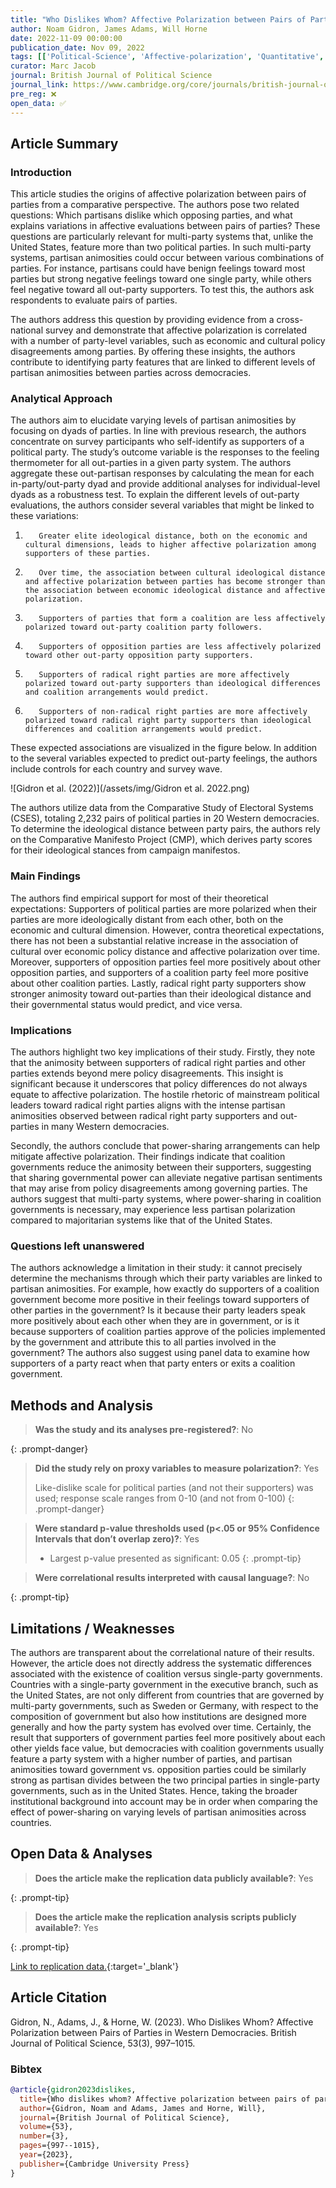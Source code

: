 ```yaml
---
title: "Who Dislikes Whom? Affective Polarization between Pairs of Parties in Western Democracies"
author: Noam Gidron, James Adams, Will Horne
date: 2022-11-09 00:00:00
publication_date: Nov 09, 2022
tags: [['Political-Science', 'Affective-polarization', 'Quantitative', 'International']]
curator: Marc Jacob
journal: British Journal of Political Science
journal_link: https://www.cambridge.org/core/journals/british-journal-of-political-science/article/who-dislikes-whom-affective-polarization-between-pairs-of-parties-in-western-democracies/4AAAA9771D0F4B0FB6A395E727F5154F
pre_reg: ❌
open_data: ✅
---
```


## Article Summary

### Introduction
This article studies the origins of affective polarization between pairs of parties from a comparative perspective. The authors pose two related questions: Which partisans dislike which opposing parties, and what explains variations in affective evaluations between pairs of parties? These questions are particularly relevant for multi-party systems that, unlike the United States, feature more than two political parties. In such multi-party systems, partisan animosities could occur between various combinations of parties. For instance, partisans could have benign feelings toward most parties but strong negative feelings toward one single party, while others feel negative toward all out-party supporters. To test this, the authors ask respondents to evaluate pairs of parties.

The authors address this question by providing evidence from a cross-national survey and demonstrate that affective polarization is correlated with a number of party-level variables, such as economic and cultural policy disagreements among parties. By offering these insights, the authors contribute to identifying party features that are linked to different levels of partisan animosities between parties across democracies.

### Analytical Approach
The authors aim to elucidate varying levels of partisan animosities by focusing on dyads of parties. In line with previous research, the authors concentrate on survey participants who self-identify as supporters of a political party. The study’s outcome variable is the responses to the feeling thermometer for all out-parties in a given party system. The authors aggregate these out-partisan responses by calculating the mean for each in-party/out-party dyad and provide additional analyses for individual-level dyads as a robustness test.
To explain the different levels of out-party evaluations, the authors consider several variables that might be linked to these variations:
1.        Greater elite ideological distance, both on the economic and cultural dimensions, leads to higher affective polarization among supporters of these parties.
2.        Over time, the association between cultural ideological distance and affective polarization between parties has become stronger than the association between economic ideological distance and affective polarization.
3.        Supporters of parties that form a coalition are less affectively polarized toward out-party coalition party followers.
4.        Supporters of opposition parties are less affectively polarized toward other out-party opposition party supporters.
5.        Supporters of radical right parties are more affectively polarized toward out-party supporters than ideological differences and coalition arrangements would predict.
6.        Supporters of non-radical right parties are more affectively polarized toward radical right party supporters than ideological differences and coalition arrangements would predict.
These expected associations are visualized in the figure below. In addition to the several variables expected to predict out-party feelings, the authors include controls for each country and survey wave.

![Gidron et al. (2022)](/assets/img/Gidron et al. 2022.png)
 
The authors utilize data from the Comparative Study of Electoral Systems (CSES), totaling 2,232 pairs of political parties in 20 Western democracies. To determine the ideological distance between party pairs, the authors rely on the Comparative Manifesto Project (CMP), which derives party scores for their ideological stances from campaign manifestos.

### Main Findings
The authors find empirical support for most of their theoretical expectations: Supporters of political parties are more polarized when their parties are more ideologically distant from each other, both on the economic and cultural dimension. However, contra theoretical expectations, there has not been a substantial relative increase in the association of cultural over economic policy distance and affective polarization over time. Moreover, supporters of opposition parties feel more positively about other opposition parties, and supporters of a coalition party feel more positive about other coalition parties. Lastly, radical right party supporters show stronger animosity toward out-parties than their ideological distance and their governmental status would predict, and vice versa.

### Implications
The authors highlight two key implications of their study. Firstly, they note that the animosity between supporters of radical right parties and other parties extends beyond mere policy disagreements. This insight is significant because it underscores that policy differences do not always equate to affective polarization. The hostile rhetoric of mainstream political leaders toward radical right parties aligns with the intense partisan animosities observed between radical right party supporters and out-parties in many Western democracies.

Secondly, the authors conclude that power-sharing arrangements can help mitigate affective polarization. Their findings indicate that coalition governments reduce the animosity between their supporters, suggesting that sharing governmental power can alleviate negative partisan sentiments that may arise from policy disagreements among governing parties. The authors suggest that multi-party systems, where power-sharing in coalition governments is necessary, may experience less partisan polarization compared to majoritarian systems like that of the United States.

### Questions left unanswered
The authors acknowledge a limitation in their study: it cannot precisely determine the mechanisms through which their party variables are linked to partisan animosities. For example, how exactly do supporters of a coalition government become more positive in their feelings toward supporters of other parties in the government? Is it because their party leaders speak more positively about each other when they are in government, or is it because supporters of coalition parties approve of the policies implemented by the government and attribute this to all parties involved in the government? The authors also suggest using panel data to examine how supporters of a party react when that party enters or exits a coalition government.


## Methods and Analysis

> **Was the study and its analyses pre-registered?**: No
> 
{: .prompt-danger}

> **Did the study rely on proxy variables to measure polarization?**: Yes
> 
> 
> Like-dislike scale for political parties (and not their supporters) was used; response scale ranges from 0-10 (and not from 0-100)
{: .prompt-danger}


> **Were standard p-value thresholds used (p<.05 or 95% Confidence Intervals that don’t overlap zero)?**: Yes
> 
> - Largest p-value presented as significant: 0.05
{: .prompt-tip}

> **Were correlational results interpreted with causal language?**: No
> 
{: .prompt-tip}

## Limitations / Weaknesses

The authors are transparent about the correlational nature of their results. However, the article does not directly address the systematic differences associated with the existence of coalition versus single-party governments. Countries with a single-party government in the executive branch, such as the United States, are not only different from countries that are governed by multi-party governments, such as Sweden or Germany, with respect to the composition of government but also how institutions are designed more generally and how the party system has evolved over time.  Certainly, the result that supporters of government parties feel more positively about each other yields face value, but democracies with coalition governments usually feature a party system with a higher number of parties, and partisan animosities toward government vs. opposition parties could be similarly strong as partisan divides between the two principal parties in single-party governments, such as in the United States. Hence, taking the broader institutional background into account may be in order when comparing the effect of power-sharing on varying levels of partisan animosities across countries.

## Open Data & Analyses

> **Does the article make the replication data publicly available?**: Yes
> 
{: .prompt-tip}

> **Does the article make the replication analysis scripts publicly available?**: Yes
> 
{: .prompt-tip}


[Link to replication data.](https://dataverse.harvard.edu/dataset.xhtml?persistentId=doi:10.7910/DVN/BSDKUR&widget=dataverse@harvard ){:target='_blank'}

## Article Citation

Gidron, N., Adams, J., & Horne, W. (2023). Who Dislikes Whom? Affective Polarization between Pairs of Parties in Western Democracies. British Journal of Political Science, 53(3), 997–1015.

### Bibtex

```bibtex
@article{gidron2023dislikes,
  title={Who dislikes whom? Affective polarization between pairs of parties in western democracies},
  author={Gidron, Noam and Adams, James and Horne, Will},
  journal={British Journal of Political Science},
  volume={53},
  number={3},
  pages={997--1015},
  year={2023},
  publisher={Cambridge University Press}
}

```